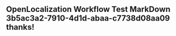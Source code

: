 <properties
ms.topic="hero-topic"
ms.test1="hero-topic"
ms.test2="test"/>

## OpenLocalization Workflow Test MarkDown 3b5ac3a2-7910-4d1d-abaa-c7738d08aa09 thanks!
